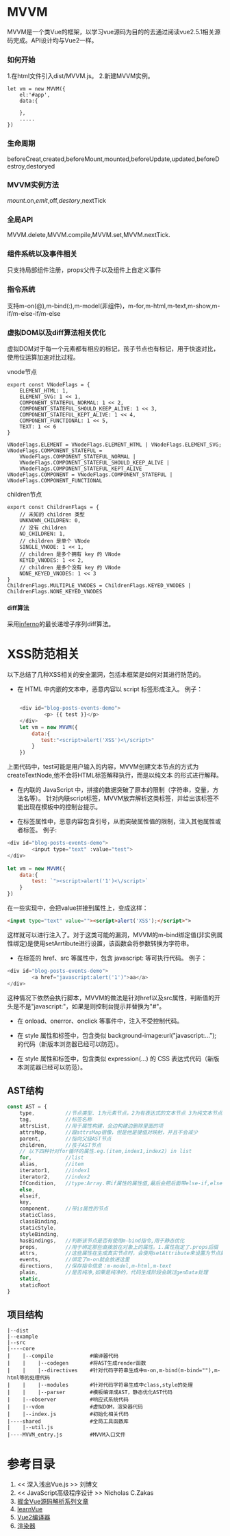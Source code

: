 # MVVM
 MVVM是一个类Vue的框架，以学习vue源码为目的的去通过阅读vue2.5.1相关源码完成。API设计均与Vue2一样。
### 如何开始
1.在html文件引入dist/MVVM.js。
2.新建MVVM实例。

    let vm = new MVVM({
        el:'#app',
        data:{
    
        },
        .....
    })
### 生命周期
beforeCreat,created,beforeMount,mounted,beforeUpdate,updated,beforeDestroy,destoryed
### MVVM实例方法
$mount.$on,$emit,$off,$destory,$nextTick
### 全局API
MVVM.delete,MVVM.compile,MVVM.set,MVVM.nextTick.


### 组件系统以及事件相关
只支持局部组件注册，props父传子以及组件上自定义事件

### 指令系统
支持m-on(@),m-bind(:),m-model(非组件)，m-for,m-html,m-text,m-show,m-if/m-else-if/m-else

### 虚拟DOM以及diff算法相关优化
虚拟DOM对于每一个元素都有相应的标记，孩子节点也有标记，用于快速对比，使用位运算加速对比过程。

vnode节点


    export const VNodeFlags = {
        ELEMENT_HTML: 1,
        ELEMENT_SVG: 1 << 1,
        COMPONENT_STATEFUL_NORMAL: 1 << 2,
        COMPONENT_STATEFUL_SHOULD_KEEP_ALIVE: 1 << 3,
        COMPONENT_STATEFUL_KEPT_ALIVE: 1 << 4,
        COMPONENT_FUNCTIONAL: 1 << 5,
        TEXT: 1 << 6
    }
    
    VNodeFlags.ELEMENT = VNodeFlags.ELEMENT_HTML | VNodeFlags.ELEMENT_SVG;
    VNodeFlags.COMPONENT_STATEFUL =
        VNodeFlags.COMPONENT_STATEFUL_NORMAL |
        VNodeFlags.COMPONENT_STATEFUL_SHOULD_KEEP_ALIVE |
        VNodeFlags.COMPONENT_STATEFUL_KEPT_ALIVE
    VNodeFlags.COMPONENT = VNodeFlags.COMPONENT_STATEFUL | VNodeFlags.COMPONENT_FUNCTIONAL
children节点

    export const ChildrenFlags = {
        // 未知的 children 类型
        UNKNOWN_CHILDREN: 0,
        // 没有 children
        NO_CHILDREN: 1,
        // children 是单个 VNode
        SINGLE_VNODE: 1 << 1,
        // children 是多个拥有 key 的 VNode
        KEYED_VNODES: 1 << 2,
        // children 是多个没有 key 的 VNode
        NONE_KEYED_VNODES: 1 << 3
    }
    ChildrenFlags.MULTIPLE_VNODES = ChildrenFlags.KEYED_VNODES | ChildrenFlags.NONE_KEYED_VNODES
#### diff算法
采用[inferno](https://github.com/infernojs/inferno "inferno")的最长递增子序列diff算法。


# XSS防范相关
以下总结了几种XSS相关的安全漏洞，包括本框架是如何对其进行防范的。
- 在 HTML 中内嵌的文本中，恶意内容以 script 标签形成注入。
   例子：
```javascript

    <div id="blog-posts-events-demo">
            <p> {{ test }}</p>
    </div>
    let vm = new MVVM({
        data:{
           test:"<script>alert('XSS')<\/script>"
        }
    })
```
上面代码中，test可能是用户输入的内容，MVVM创建文本节点的方式为createTextNode,他不会将HTML标签解释执行，而是以纯文本
的形式进行解释。
- 在内联的 JavaScript 中，拼接的数据突破了原本的限制（字符串，变量，方法名等）。
针对内联script标签，MVVM放弃解析这类标签，并给出该标签不能出现在模板中的控制台提示。

- 在标签属性中，恶意内容包含引号，从而突破属性值的限制，注入其他属性或者标签。
例子:

```javascript
<div id="blog-posts-events-demo">
        <input type="text" :value="test">     
</div>
		
let vm = new MVVM({
	data:{
		test: `"><script>alert('1')<\/script>`
	}
})
```
在一些实现中，会把value拼接到属性上，变成这样：
```html
<input type="text" value=""><script>alert('XSS');</script>">
```
这样就可以进行注入了。对于这类可能的漏洞，MVVM的m-bind绑定值(非实例属性绑定)是使用setArrtibute进行设置，该函数会将参数转换为字符串。

- 在标签的 href、src 等属性中，包含 javascript: 等可执行代码。
例子：
```javascript
<div id="blog-posts-events-demo">
        <a href="javascript:alert('1')">aa</a>
</div>
```
这种情况下依然会执行脚本，MVVM的做法是针对href以及src属性，判断值的开头是不是"javascript:"，如果是则控制台提示并替换为"#"。

- 在 onload、onerror、onclick 等事件中，注入不受控制代码。

- 在 style 属性和标签中，包含类似 background-image:url("javascript:..."); 的代码（新版本浏览器已经可以防范）。
- 在 style 属性和标签中，包含类似 expression(...) 的 CSS 表达式代码（新版本浏览器已经可以防范）。

## AST结构
```javascript
const AST = {
	type,          //节点类型. 1为元素节点，2为有表达式的文本节点 3为纯文本节点和注释节点
	tag,           //标签名称
	attrsList,     //用于属性构建，会边构建边删除里面的项
	attrsMap,      //跟attrsMap很像，但是他是键值对映射，并且不会减少
	parent,        //指向父级AST节点
	children,      //孩子AST节点
	// 以下四种针对for循环的属性.eg.(item,index1,index2) in list
	for,           //list
	alias,         //item
	iterator1,     //index1
	iterator2,     //index2
	IfCondition,   //type:Array.带if属性的属性值,最后会把后面带else-if,else的节点包括进来
	else,
	elseif,
	key,           
	component,     //带is属性的节点
	staticClass,
	classBinding,
	staticStyle,
	styleBinding,
	hasBindings,   //判断该节点是否有使用m-bind指令,用于静态优化
	props,         //用于绑定那些直接放在对象上的属性。1.属性指定了.props后缀  2.必须放在prop里面的属性（eg.input的value）
	attrs,         //这些属性在生成真实节点时，会使用setAttribute来设置为节点属性
	events,        //绑定了m-on就会放进这里
	directions,    //保存指令信息：m-model,m-html,m-text
	plain,         //是否纯净,如果是纯净的，代码生成阶段会跳过genData处理
	static,
	staticRoot
}
```

## 项目结构


    |--dist
    |--example
    |--src
    |----core
    |    |--compile            #编译器代码
    |    |    |--codegen       #将AST生成render函数
    |    |    |--directives    #针对代码字符串生成中m-on,m-bind(m-bind=""),m-html等的处理代码
    |    |    |--modules       #针对代码字符串生成中class,style的处理
    |    |    |--parser        #模板编译成AST，静态优化AST代码
    |    |--observer           #响应式系统代码
    |    |--vdom               #虚拟DOM，渲染器代码
    |    |--index.js           #初始化相关代码
    |----shared                #全局工具函数库
    |    |--util.js
    |----MVVM_entry.js         #MVVM入口文件


# 参考目录

1. << 深入浅出Vue.js >> 刘博文
2. << JavaScript高级程序设计 >> Nicholas C.Zakas
3. [掘金Vue源码解析系列文章](https://juejin.im/user/3438928101376718/posts?sort=newest "掘金Vue源码解析系列文章")
4. [learnVue](https://github.com/answershuto/learnVue "learnVue")
5. [Vue2编译器](http://caibaojian.com/vue-design/art/80vue-compiler-start.html "Vue2编译器")
6. [渲染器](http://hcysun.me/vue-design/zh/essence-of-comp.html "渲染器")
